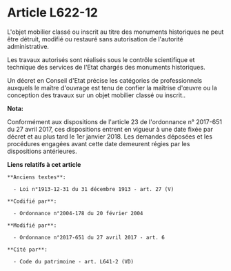 # Article L622-12

L'objet mobilier classé ou inscrit au titre des monuments historiques ne peut être détruit, modifié ou restauré sans
autorisation de l'autorité administrative.

Les travaux autorisés sont réalisés sous le contrôle scientifique et technique des services de l'Etat chargés des monuments
historiques.

Un décret en Conseil d'Etat précise les catégories de professionnels auxquels le maître d'ouvrage est tenu de confier la
maîtrise d'œuvre ou la conception des travaux sur un objet mobilier classé ou inscrit..

**Nota:**

Conformément aux dispositions de l'article 23 de l'ordonnance n° 2017-651 du 27 avril 2017, ces dispositions entrent en
vigueur à une date fixée par décret et au plus tard le 1er janvier 2018. Les demandes déposées et les procédures engagées
avant cette date demeurent régies par les dispositions antérieures.

**Liens relatifs à cet article**

	**Anciens textes**:

	  - Loi n°1913-12-31 du 31 décembre 1913 - art. 27 (V)

	**Codifié par**:

	  - Ordonnance n°2004-178 du 20 février 2004

	**Modifié par**:

	  - Ordonnance n°2017-651 du 27 avril 2017 - art. 6

	**Cité par**:

	  - Code du patrimoine - art. L641-2 (VD)
